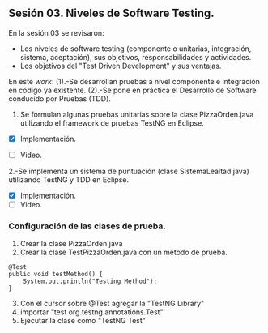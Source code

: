 ## Sesión 03. Niveles de Software Testing.

En la sesión 03 se revisaron:

* Los niveles de software testing (componente o unitarias, integración, sistema, aceptación), sus objetivos, responsabilidades y actividades.
* Los objetivos del "Test Driven Development" y sus ventajas.

En este *work*: (1).-Se desarrollan pruebas a nivel componente e integración en código ya existente. (2).-Se pone en práctica el Desarrollo de Software conducido por Pruebas (TDD).

1. Se formulan algunas pruebas unitarias sobre la clase PizzaOrden.java utilizando el framework de pruebas TestNG en Eclipse.

- [x] Implementación.
- [ ] Video.


2.-Se implementa un sistema de puntuación (clase SistemaLealtad.java) utilizando TestNG y TDD en Eclipse.

- [x] Implementación.
- [ ] Video.

### Configuración de las clases de prueba.
1. Crear la clase PizzaOrden.java
2. Crear la clase TestPizzaOrden.java con un método de prueba.

~~~
@Test
public void testMethod() {
	System.out.println("Testing Method");
}
~~~
3. Con el cursor sobre @Test agregar la "TestNG Library"
4. importar "test org.testng.annotations.Test"
5. Ejecutar la clase como "TestNG Test" 


